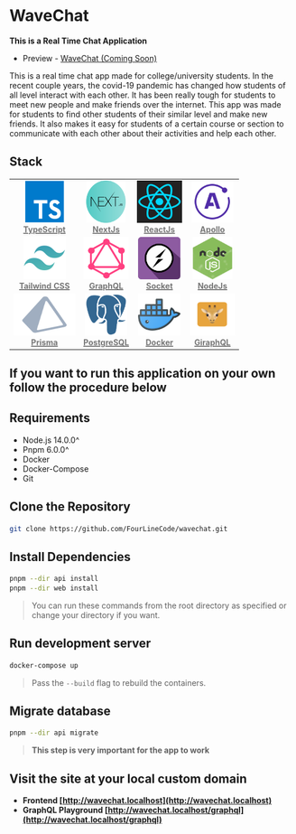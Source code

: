 # WaveChat

**This is a Real Time Chat Application**

- Preview - [WaveChat (Coming Soon)](#)

This is a real time chat app made for college/university students. In the recent couple years, the covid-19 pandemic
has changed how students of all level interact with each other. It has been really tough for students
to meet new people and make friends over the internet. This app was made for students to find other students
of their similar level and make new friends. It also makes it easy for students of a certain course or section to
communicate with each other about their activities and help each other.

## Stack

<table align="center" width="500">
  <tr>
    <td align="center" ><a href="https://www.typescriptlang.org/vops"><img src="images/typescript.png" width="70px;" height="75px;" alt="TypeScript" /><br /><b><font color="#777"> TypeScript</font></b></a></td>
    <td align="center"><a href="https://nextjs.org/"><img src="images/nextjs.png" width="70px;" height="75px;" alt="Next JS"/><br /><b><font color="#777"> NextJs</font></b></a></td>
    <td align="center"><a href="https://reactjs.org"><img src="images/react.png" width="80px;" height="75px;" alt="React JS"/><br /><b><font color="#777"> ReactJs</font></b></a></td>
    <td align="center"><a href="https://www.apollographql.com/"><img src="images/apollo.png" width="75px;" height="75px;" alt="Apollo"/><br /><b><font color="#777"> Apollo</font></b></a></td>
  </tr>
  <tr>
    <td align="center"><a href="https://tailwindcss.com/"><img src="images/tailwind.png" width="75px;" height="75px;" alt="Tailwind"/><br /><b><font color="#777"> Tailwind CSS</font></b></a></td>
    <td align="center"><a href="https://graphql.org/"><img src="images/graphql.png" width="80px;" height="75px;" alt="GraphQL"/><br /><b><font color="#777"> GraphQL</font></b></a></td>
    <td align="center"><a href="https://socket.io"><img src="images/socket.png" width="75px;" height="75px;" alt="Socket"/><br /><b><font color="#777"> Socket</font></b></a></td>
    <td align="center"><a href="https://nodejs.org/en/"><img src="images/nodejs.png" width="70px;" height="75px;" alt="NodeJs"/><br /><b><font color="#777"> NodeJs</font></b></a></td>
  </tr>
  <tr>
    <td align="center"><a href="https://www.prisma.io/"><img src="images/prisma.png" width="110px;" height="75px;" alt="Prisma"/><br /><b><font color="#777"> Prisma</font></b></a></td>
    <td align="center"><a href="https://www.postgresql.org/"><img src="images/postgres.png" width="75px;" height="75px;" alt="PostgreSQL"/><br /><b><font color="#777"> PostgreSQL</font></b></a></td>
    <td align="center"><a href="https://www.docker.com/"><img src="images/docker.png" width="75px;" height="75px;" alt="Docker"/><br /><b><font color="#777"> Docker</font></b></a></td>
    <td align="center"><a href="https://giraphql.com/"><img src="images/giraphql.png" width="80px;" height="75px;" alt="GiraphQL"/><br /><b><font color="#777"> GiraphQL</font></b></a></td>
  </tr>
</table>

## If you want to run this application on your own follow the procedure below

## Requirements

- Node.js 14.0.0^
- Pnpm 6.0.0^
- Docker
- Docker-Compose
- Git

## Clone the Repository

```bash
git clone https://github.com/FourLineCode/wavechat.git
```

## Install Dependencies

```bash
pnpm --dir api install
pnpm --dir web install
```

> You can run these commands from the root directory as specified or change your directory if you want.

## Run development server

```bash
docker-compose up
```

> Pass the `--build` flag to rebuild the containers.

## Migrate database

```bash
pnpm --dir api migrate
```

> **This step is very important for the app to work**

## Visit the site at your local custom domain

- **Frontend [http://wavechat.localhost](http://wavechat.localhost)**
- **GraphQL Playground [http://wavechat.localhost/graphql](http://wavechat.localhost/graphql)**
